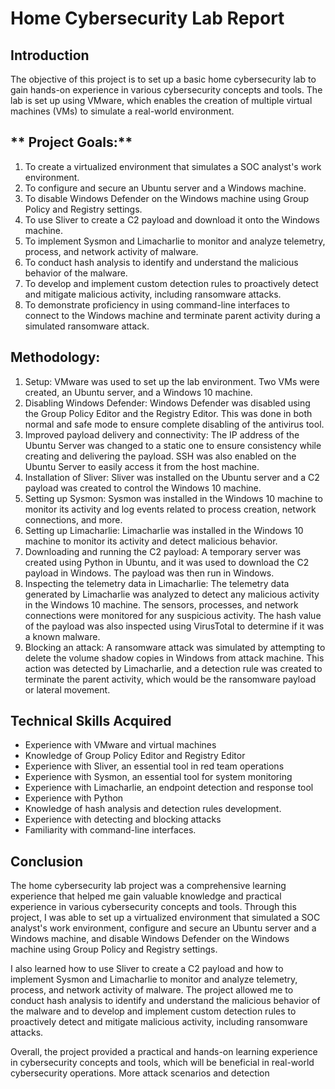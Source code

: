 # **Home Cybersecurity Lab Report**


## **Introduction**

The objective of this project is to set up a basic home cybersecurity lab to gain hands-on experience in various cybersecurity concepts and tools. The lab is set up using VMware, which enables the creation of multiple virtual machines (VMs) to simulate a real-world environment. 

## ** Project Goals:**

1. To create a virtualized environment that simulates a SOC analyst's work environment.
2. To configure and secure an Ubuntu server and a Windows machine.
3. To disable Windows Defender on the Windows machine using Group Policy and Registry settings.
4. To use Sliver to create a C2 payload and download it onto the Windows machine.
5. To implement Sysmon and Limacharlie to monitor and analyze telemetry, process, and network activity of malware.
6. To conduct hash analysis to identify and understand the malicious behavior of the malware.
7. To develop and implement custom detection rules to proactively detect and mitigate malicious activity, including ransomware attacks.
8. To demonstrate proficiency in using command-line interfaces to connect to the Windows machine and terminate parent activity during a simulated ransomware attack.

## **Methodology:**

1. Setup: VMware was used to set up the lab environment. Two VMs were created, an Ubuntu server, and a Windows 10 machine.
2. Disabling Windows Defender: Windows Defender was disabled using the Group Policy Editor and the Registry Editor. This was done in both normal and safe mode to ensure complete disabling of the antivirus tool.
3. Improved payload delivery and connectivity: The IP address of the Ubuntu Server was changed to a static one to ensure consistency while creating and delivering the payload. SSH was also enabled on the Ubuntu Server to easily access it from the host machine.
4. Installation of Sliver: Sliver was installed on the Ubuntu server and a C2 payload was created to control the Windows 10 machine.
5. Setting up Sysmon: Sysmon was installed in the Windows 10 machine to monitor its activity and log events related to process creation, network connections, and more.
6. Setting up Limacharlie: Limacharlie was installed in the Windows 10 machine to monitor its activity and detect malicious behavior.
7. Downloading and running the C2 payload: A temporary server was created using Python in Ubuntu, and it was used to download the C2 payload in Windows. The payload was then run in Windows.
8. Inspecting the telemetry data in Limacharlie: The telemetry data generated by Limacharlie was analyzed to detect any malicious activity in the Windows 10 machine. The sensors, processes, and network connections were monitored for any suspicious activity. The hash value of the payload was also inspected using VirusTotal to determine if it was a known malware.
9. Blocking an attack: A ransomware attack was simulated by attempting to delete the volume shadow copies in Windows from attack machine. This action was detected by Limacharlie, and a detection rule was created to terminate the parent activity, which would be the ransomware payload or lateral movement.


## **Technical Skills Acquired**

- Experience with VMware and virtual machines
- Knowledge of Group Policy Editor and Registry Editor
- Experience with Sliver, an essential tool in red team operations
- Experience with Sysmon, an essential tool for system monitoring
- Experience with Limacharlie, an endpoint detection and response tool
- Experience with Python
- Knowledge of hash analysis and detection rules development.
- Experience with detecting and blocking attacks
- Familiarity with command-line interfaces.

## **Conclusion**

The home cybersecurity lab project was a comprehensive learning experience that helped me gain valuable knowledge and practical experience in various cybersecurity concepts and tools. Through this project, I was able to set up a virtualized environment that simulated a SOC analyst's work environment, configure and secure an Ubuntu server and a Windows machine, and disable Windows Defender on the Windows machine using Group Policy and Registry settings.

I also learned how to use Sliver to create a C2 payload and how to implement Sysmon and Limacharlie to monitor and analyze telemetry, process, and network activity of malware. The project allowed me to conduct hash analysis to identify and understand the malicious behavior of the malware and to develop and implement custom detection rules to proactively detect and mitigate malicious activity, including ransomware attacks.

Overall, the project provided a practical and hands-on learning experience in cybersecurity concepts and tools, which will be beneficial in real-world cybersecurity operations. More attack scenarios and detection

